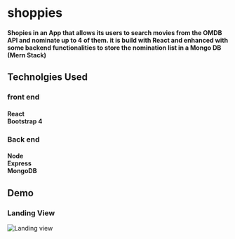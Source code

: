 # shoppies

#### Shopies in an App that allows its users to search movies from the OMDB API and nominate up to 4 of them. it is build with React and enhanced with some backend functionalities to store the nomination list in a Mongo DB (Mern Stack)

## Technolgies Used

### front end

#### React <br/> Bootstrap 4

### Back end

#### Node <br/> Express <br/> MongoDB

## Demo

### Landing View

![Landing view](./md_images/landing.jpg)

